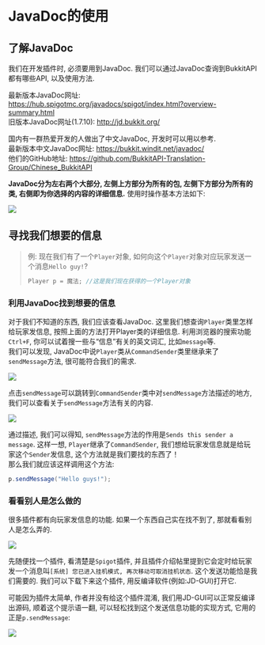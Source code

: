 # JavaDoc的使用

## 了解JavaDoc

我们在开发插件时, 必须要用到JavaDoc. 我们可以通过JavaDoc查询到BukkitAPI都有哪些API, 以及使用方法.  

最新版本JavaDoc网址: https://hub.spigotmc.org/javadocs/spigot/index.html?overview-summary.html  
旧版本JavaDoc网址(1.7.10): http://jd.bukkit.org/  

国内有一群热爱开发的人做出了中文JavaDoc, 开发时可以用以参考.  
最新版本中文JavaDoc网址: https://bukkit.windit.net/javadoc/  
他们的GitHub地址: https://github.com/BukkitAPI-Translation-Group/Chinese_BukkitAPI  

**JavaDoc分为左右两个大部分, 左侧上方部分为所有的包, 左侧下方部分为所有的类, 右侧即为你选择的内容的详细信息.** 使用时操作基本方法如下:  

![](pics/0-1-pic1.jpg)

## 寻找我们想要的信息

> 例: 现在我们有了一个`Player`对象, 如何向这个`Player`对象对应玩家发送一个消息`Hello guy!`?
> ```java
> Player p = 魔法; //这是我们现在获得的一个Player对象
> ```

### 利用JavaDoc找到想要的信息

对于我们不知道的东西, 我们应该查看JavaDoc. 这里我们想查询`Player`类里怎样给玩家发信息, 按照上面的方法打开Player类的详细信息. 利用浏览器的搜索功能`Ctrl+F`, 你可以试着搜一些与“信息”有关的英文词汇, 比如`message`等.  
我们可以发现, JavaDoc中说`Player`类从`CommandSender`类里继承来了`sendMessage`方法, 很可能符合我们的需求.  

![](https://i.loli.net/2020/02/22/sTmVBCDtk9vJF6Y.jpg)

点击`sendMessage`可以跳转到`CommandSender`类中对`sendMessage`方法描述的地方, 我们可以查看关于`sendMessage`方法有关的内容.

![](https://i.loli.net/2020/02/22/z5PsRjcfMtQhVyG.jpg)

通过描述, 我们可以得知, `sendMessage`方法的作用是`Sends this sender a message`. 这样一想, `Player`继承了`CommandSender`, 我们想给玩家发信息就是给玩家这个`Sender`发信息, 这个方法就是我们要找的东西了！  
那么我们就应该这样调用这个方法:  

```java
p.sendMessage("Hello guys!");
```

### 看看别人是怎么做的

很多插件都有向玩家发信息的功能. 如果一个东西自己实在找不到了, 那就看看别人是怎么弄的.    

![](https://i.loli.net/2020/02/22/Emv5dWeKg1L4SM9.jpg)

先随便找一个插件, 看清楚是`Spigot`插件, 并且插件介绍帖里提到它会定时给玩家发一个消息叫`[系统] 您已进入挂机模式, 再次移动可取消挂机状态`. 这个发送功能恰是我们需要的. 我们可以下载下来这个插件, 用反编译软件(例如:JD-GUI)打开它.  

可能因为插件太简单, 作者并没有给这个插件混淆, 我们用JD-GUI可以正常反编译出源码, 顺着这个提示语一翻, 可以轻松找到这个发送信息功能的实现方式, 它用的正是`p.sendMessage`:  

![](https://i.loli.net/2020/02/22/Wmi56rxIPSkLJaN.jpg)
